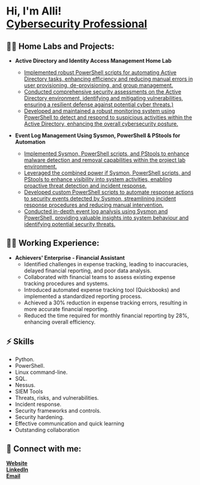 <h1>Hi, I'm Alli! <br> <a href="https://www.linkedin.com/in/kehindeallii/">Cybersecurity Professional</a> <a href="https://cyber-kehinde.github.io/Portfolio/Personal-Porfolio"></a></h1>

<h2>👨‍💻 Home Labs and Projects:</h2>


- <b>Active Directory and Identity Access Management Home Lab</b>
  - [Implemented robust PowerShell scripts for automating Active Directory tasks, enhancing efficiency and reducing manual errors in user provisioning, de-provisioning, and group management.](https://cyber-kehinde.github.io/Portfolio/Personal-Porfolio)
  - [Conducted comprehensive security assessments on the Active Directory environment, identifying and mitigating vulnerabilities, ensuring a resilient defense against potential cyber threats.)](https://cyber-kehinde.github.io/Portfolio/Personal-Porfolio)
  - [Developed and maintained a robust monitoring system using PowerShell to detect and respond to suspicious activities within the Active Directory, enhancing the overall cybersecurity posture.](https://cyber-kehinde.github.io/Portfolio/Personal-Porfolio)
  
- <b>Event Log Management Using Sysmon, PowerShell & PStools for Automation</b>
  - [Implemented Sysmon, PowerShell scripts, and PStools to enhance malware detection and removal capabilities within the project lab environment.](https://cyber-kehinde.github.io/Portfolio/Personal-Porfolio)
  - [Leveraged the combined power if Sysmon, PowerShell scripts, and PStools to enhance visibility into system activities, enabling proactive threat detection and incident response.](https://cyber-kehinde.github.io/Portfolio/Personal-Porfolio)
  - [Developed custom PowerShell scripts to automate response actions to security events detected by Sysmon, streamlining incident response procedures and reducing manual intervention.](https://cyber-kehinde.github.io/Portfolio/Personal-Porfolio)
  - [Conducted in-depth event log analysis using Sysmon and PowerShell, providing valuable insights into system behaviour and identifying potential security threats.](https://cyber-kehinde.github.io/Portfolio/Personal-Porfolio)

<h2>👨‍💻 Working Experience:</h2>


- <b>Achievers' Enterprise - Financial Assistant</b>
  - Identified challenges in expense tracking, leading to inaccuracies, delayed financial reporting, and poor data analysis.
  - Collaborated with financial teams to assess existing expense tracking procedures and systems.
  - Introduced automated expense tracking tool (Quickbooks) and implemented a standardized reporting process.
  - Achieved a 30% reduction in expense tracking errors, resulting in more accurate financial reporting.
  - Reduced the time required for monthly financial reporting by 28%, enhancing overall efficiency.

<h2>⚡ Skills</h2>

- Python.
- PowerShell.
- Linux command-line.
- SQL.
- Nessus.
- SIEM Tools
- Threats, risks, and vulnerabilities.
- Incident response.
- Security frameworks and controls.
- Security hardening.
- Effective communication and quick learning
- Outstanding collaboration


<h2> 🤳 Connect with me:</h2>

<a href="https://cyber-kehinde.github.io/Portfolio/Personal-Porfolio"> <b> Website</b></a> <br>
<a href="https://linkedin.com/in/kehindeallii"> <b>LinkedIn</b></a> <br>
<a href="mailto:kehindeallii@zohomail.com"> <b>Email</b></a>




<!--
**joshmadakor1/joshmadakor1** is a ✨ _special_ ✨ repository because its `README.md` (this file) appears on your GitHub profile.

Here are some ideas to get you started:

- 🔭 I’m currently working on ...
- 🌱 I’m currently learning ...
- 👯 I’m looking to collaborate on ...
- 🤔 I’m looking for help with ...
- 💬 Ask me about ...
- 📫 How to reach me: ...
- 😄 Pronouns: ...
- ⚡ Fun fact: ...
-->
